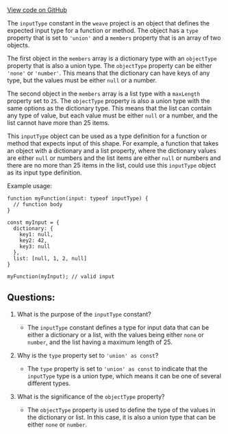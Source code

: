 [View code on GitHub](https://github.com/wandb/weave/weave-js/src/components/Panel2/PanelBarChart/common.ts)

The `inputType` constant in the `weave` project is an object that defines the expected input type for a function or method. The object has a `type` property that is set to `'union'` and a `members` property that is an array of two objects. 

The first object in the `members` array is a dictionary type with an `objectType` property that is also a union type. The `objectType` property can be either `'none'` or `'number'`. This means that the dictionary can have keys of any type, but the values must be either `null` or a number.

The second object in the `members` array is a list type with a `maxLength` property set to `25`. The `objectType` property is also a union type with the same options as the dictionary type. This means that the list can contain any type of value, but each value must be either `null` or a number, and the list cannot have more than 25 items.

This `inputType` object can be used as a type definition for a function or method that expects input of this shape. For example, a function that takes an object with a dictionary and a list property, where the dictionary values are either `null` or numbers and the list items are either `null` or numbers and there are no more than 25 items in the list, could use this `inputType` object as its input type definition.

Example usage:

```
function myFunction(input: typeof inputType) {
  // function body
}

const myInput = {
  dictionary: {
    key1: null,
    key2: 42,
    key3: null
  },
  list: [null, 1, 2, null]
}

myFunction(myInput); // valid input
```
## Questions: 
 1. What is the purpose of the `inputType` constant?
    - The `inputType` constant defines a type for input data that can be either a dictionary or a list, with the values being either `none` or `number`, and the list having a maximum length of 25.

2. Why is the `type` property set to `'union' as const`?
    - The `type` property is set to `'union' as const` to indicate that the `inputType` type is a union type, which means it can be one of several different types.

3. What is the significance of the `objectType` property?
    - The `objectType` property is used to define the type of the values in the dictionary or list. In this case, it is also a union type that can be either `none` or `number`.